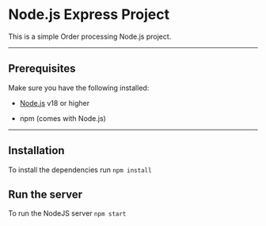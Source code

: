 
# Node.js Express Project

  

This is a simple Order processing Node.js project.

  

---

  

## Prerequisites

  

Make sure you have the following installed:

  

- [Node.js](https://nodejs.org/) v18 or higher

- npm (comes with Node.js)

  

---

  

## Installation

  
To install the dependencies run `npm install`

## Run the server
To run the NodeJS server `npm start`